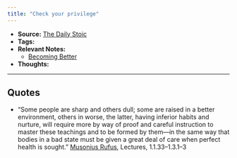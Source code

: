 ```yaml
---
title: "Check your privilege"
---
```


- **Source:** [The Daily Stoic](notes/books/the-daily-stoic.md)
- **Tags:** 
- **Relevant Notes:**
	- [Becoming Better](moc/better.md)
- **Thoughts:**

---

## Quotes
- “Some people are sharp and others dull; some are raised in a better environment, others in worse, the latter, having inferior habits and nurture, will require more by way of proof and careful instruction to master these teachings and to be formed by them—in the same way that bodies in a bad state must be given a great deal of care when perfect health is sought.” [Musonius Rufus](notes/people/musconius-rufus..md), Lectures, 1.1.33–1.3.1–3